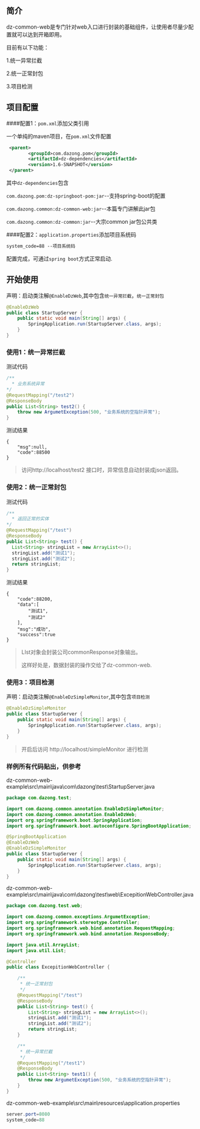 ## 简介

dz-common-web是专门针对web入口进行封装的基础组件，让使用者尽量少配置就可以达到开箱即用。

目前有以下功能：

1.统一异常拦截

2.统一正常封包

3.项目检测

## 项目配置

####配置1：```pom.xml```添加父类引用

一个单纯的maven项目，在```pom.xml```文件配置

```xml
 <parent>
        <groupId>com.dazong.pom</groupId>
        <artifactId>dz-dependencies</artifactId>
        <version>1.6-SNAPSHOT</version>
 </parent>
```

其中``dz-dependencies``包含

``com.dazong.pom:dz-springboot-pom:jar``--支持spring-boot的配置

``com.dazong.common:dz-common-web:jar``--本篇专门讲解此jar包

``com.dazong.common:dz-common:jar``--大宗common jar包公共类

####配置2：```application.properties```添加项目系统码

```xml
system_code=88 --项目系统码
```

配置完成，可通过```spring boot```方式正常启动.

## 开始使用

声明：启动类注解``@EnableDzWeb``,其中包含```统一异常拦截```，```统一正常封包```

```java
@EnableDzWeb
public class StartupServer {
    public static void main(String[] args) {
        SpringApplication.run(StartupServer.class, args);
    }
}
```

### 使用1：统一异常拦截

测试代码

```java
/**
  * 业务系统异常
*/
@RequestMapping("/test2")
@ResponseBody
public List<String> test2() {
    throw new ArgumetException(500, "业务系统的空指针异常");
}
```

测试结果

```
{
	"msg":null,
	"code":88500
}
```

> 访问http://localhost/test2 接口时，异常信息自动封装成json返回。

### 使用2：统一正常封包

测试代码

```java
/**
  * 返回正常的实体     
*/
@RequestMapping("/test")
@ResponseBody
public List<String> test() {
  List<String> stringList = new ArrayList<>();
  stringList.add("测试1");
  stringList.add("测试2");
  return stringList;
}
```

测试结果

```
{
	"code":88200,
	"data":[
		"测试1",
		"测试2"
	],
	"msg":"成功",
	"success":true
}
```

> LIst<String>对象会封装公司commonResponse对象输出。
>
> 这样好处是，数据封装的操作交给了dz-common-web.

### 使用3：项目检测

声明：启动类注解``@EnableDzSimpleMonitor``,其中包含```项目检测```

```java
@EnableDzSimpleMonitor
public class StartupServer {
    public static void main(String[] args) {
        SpringApplication.run(StartupServer.class, args);
    }
}
```
> 开启后访问  http://localhost/simpleMonitor 进行检测



### 样例所有代码贴出，供参考

dz-common-web-example\src\main\java\com\dazong\test\StartupServer.java

```java
package com.dazong.test;

import com.dazong.common.annotation.EnableDzSimpleMonitor;
import com.dazong.common.annotation.EnableDzWeb;
import org.springframework.boot.SpringApplication;
import org.springframework.boot.autoconfigure.SpringBootApplication;

@SpringBootApplication
@EnableDzWeb
@EnableDzSimpleMonitor
public class StartupServer {
    public static void main(String[] args) {
        SpringApplication.run(StartupServer.class, args);
    }
}
```

dz-common-web-example\src\main\java\com\dazong\test\web\ExcepitionWebController.java

```java
package com.dazong.test.web;

import com.dazong.common.exceptions.ArgumetException;
import org.springframework.stereotype.Controller;
import org.springframework.web.bind.annotation.RequestMapping;
import org.springframework.web.bind.annotation.ResponseBody;

import java.util.ArrayList;
import java.util.List;

@Controller
public class ExcepitionWebController {

    /**
     * 统一正常封包
     */
    @RequestMapping("/test")
    @ResponseBody
    public List<String> test() {
        List<String> stringList = new ArrayList<>();
        stringList.add("测试1");
        stringList.add("测试2");
        return stringList;
    }

    /**
     * 统一异常拦截
     */
    @RequestMapping("/test1")
    @ResponseBody
    public List<String> test1() {
        throw new ArgumetException(500, "业务系统的空指针异常");
    }
}
```

dz-common-web-example\src\main\resources\application.properties

```java
server.port=8080
system_code=88
```